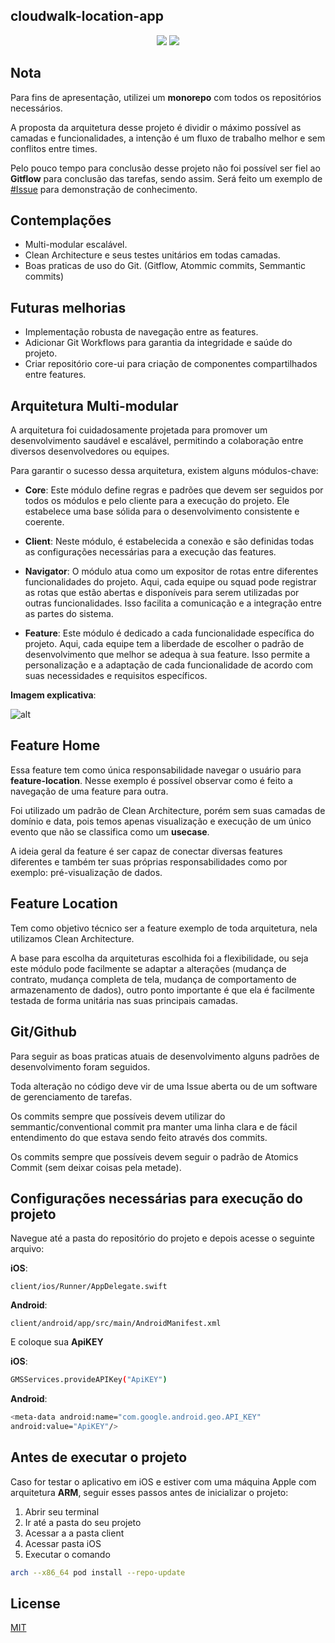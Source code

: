 ## cloudwalk-location-app
<p align="center">
  <img src="https://i.imgur.com/GWsaTdW.png">
  <img src="https://i.imgur.com/OhLB6Iq.gif">
</p>

## Nota

Para fins de apresentação, utilizei um **monorepo** com todos os repositórios necessários.

A proposta da arquitetura desse projeto é dividir o máximo possível as camadas e funcionalidades, a intenção é um fluxo de trabalho melhor e sem conflitos entre times.

Pelo pouco tempo para conclusão desse projeto não foi possível ser fiel ao **Gitflow** para conclusão das tarefas, sendo assim. Será feito um exemplo de [#Issue](/../../issues/1) para demonstração de conhecimento.


## Contemplações

+ Multi-modular escalável.
+ Clean Architecture e seus testes unitários em todas camadas.
+ Boas praticas de uso do Git. (Gitflow, Atommic commits, Semmantic commits)

## Futuras melhorias
+ Implementação robusta de navegação entre as features.
+ Adicionar Git Workflows para garantia da integridade e saúde do projeto.
+ Criar repositório core-ui para criação de componentes compartilhados entre features.

## Arquitetura Multi-modular

A arquitetura foi cuidadosamente projetada para promover um desenvolvimento saudável e escalável, permitindo a colaboração entre diversos desenvolvedores ou equipes.

Para garantir o sucesso dessa arquitetura, existem alguns módulos-chave:

+ **Core**: Este módulo define regras e padrões que devem ser seguidos por todos os módulos e pelo cliente para a execução do projeto. Ele estabelece uma base sólida para o desenvolvimento consistente e coerente.

+ **Client**: Neste módulo, é estabelecida a conexão e são definidas todas as configurações necessárias para a execução das features.

+ **Navigator**: O módulo atua como um expositor de rotas entre diferentes funcionalidades do projeto. Aqui, cada equipe ou squad pode registrar as rotas que estão abertas e disponíveis para serem utilizadas por outras funcionalidades. Isso facilita a comunicação e a integração entre as partes do sistema.

+ **Feature**: Este módulo é dedicado a cada funcionalidade específica do projeto. Aqui, cada equipe tem a liberdade de escolher o padrão de desenvolvimento que melhor se adequa à sua feature. Isso permite a personalização e a adaptação de cada funcionalidade de acordo com suas necessidades e requisitos específicos.

**Imagem explicativa**: 

![alt](https://i.imgur.com/w1mcqmg.png)

## Feature Home

Essa feature tem como única responsabilidade navegar o usuário para **feature-location**. Nesse exemplo é possível observar como é feito a navegação de uma feature para outra.

Foi utilizado um padrão de Clean Architecture, porém sem suas camadas de domínio e data, pois temos apenas visualização e execução de um único evento que não se classifica como um **usecase**.

A ideia geral da feature é ser capaz de conectar diversas features diferentes e também ter suas próprias responsabilidades como por exemplo: pré-visualização de dados.

## Feature Location

Tem como objetivo técnico ser a feature exemplo de toda arquitetura, nela utilizamos Clean Architecture.

A base para escolha da arquiteturas escolhida foi a flexibilidade, ou seja este módulo pode facilmente se adaptar a alterações (mudança de contrato, mudança completa de tela, mudança de comportamento de armazenamento de dados), outro ponto importante é que ela é facilmente testada de forma unitária nas suas principais camadas.

## Git/Github

Para seguir as boas praticas atuais de desenvolvimento alguns padrões de desenvolvimento foram seguidos.

Toda alteração no código deve vir de uma Issue aberta ou de um software de gerenciamento de tarefas.

Os commits sempre que possíveis devem utilizar do semmantic/conventional commit pra manter uma linha clara e de fácil entendimento do que estava sendo feito através dos commits.

Os commits sempre que possíveis devem seguir o padrão de Atomics Commit (sem deixar coisas pela metade).

## Configurações necessárias para execução do projeto

Navegue até a pasta do repositório do projeto e depois acesse o seguinte arquivo:

**iOS**:
```
client/ios/Runner/AppDelegate.swift
```

**Android**:
```
client/android/app/src/main/AndroidManifest.xml
```

E coloque sua **ApiKEY**

**iOS**:

```bash
GMSServices.provideAPIKey("ApiKEY")
```

**Android**:

```bash
<meta-data android:name="com.google.android.geo.API_KEY" 
android:value="ApiKEY"/>
```

## Antes de executar o projeto
Caso for testar o aplicativo em iOS e estiver com uma máquina Apple com arquitetura **ARM**, seguir esses passos antes de inicializar o projeto:

1. Abrir seu terminal
2. Ir até a pasta do seu projeto
3. Acessar a a pasta client
4. Acessar pasta iOS
5. Executar o comando

```bash
arch --x86_64 pod install --repo-update
```

## License

[MIT](https://choosealicense.com/licenses/mit/)

